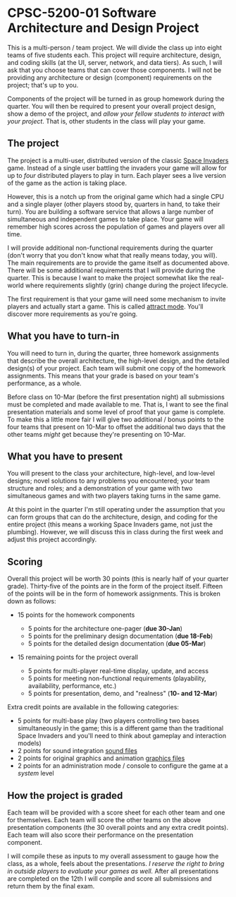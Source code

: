 # CPSC-5200-01 Software Architecture and Design Project

This is a multi-person / team project. We will divide the class up into eight teams of five students each. This project will require architecture, design, and coding skills (at the UI, server, network, and data tiers). As such, I will ask that you choose teams that can cover those components. I will not be providing any architecture or design (component) requirements on the project; that's up to you.

Components of the project will be turned in as group homework during the quarter. You will then be required to present your overall project design, show a demo of the project, and _allow your fellow students to interact with your project_. That is, other students in the class will play your game.

## The project

The project is a multi-user, distributed version of the classic [Space Invaders](https://en.wikipedia.org/wiki/Space_Invaders) game. Instead of a single user battling the invaders your game will allow for up to _four_ distributed players to play in turn. Each player sees a live version of the game as the action is taking place.

However, this is a notch up from the original game which had a single CPU and a single player (other players stood by, quarters in hand, to take their turn). You are building a software service that allows a large number of simultaneous and independent games to take place. Your game will remember high scores across the population of games and players over all time.

I will provide additional non-functional requirements during the quarter (don't worry that you don't know what that really means today, you will). The main requirements are to provide the game itself as documented above. There will be some additional requirements that I will provide during the quarter. This is because I want to make the project somewhat like the real-world where requirements slightly (grin) change during the project lifecycle.

The first requirement is that your game will need some mechanism to invite players and actually start a game. This is called [attract mode](https://en.wikipedia.org/wiki/Glossary_of_video_game_terms#attract_mode). You'll discover more requirements as you're going.

## What you have to turn-in

You will need to turn in, during the quarter, three homework assignments that describe the overall architecture, the high-level design, and the detailed design(s) of your project. Each team will submit one copy of the homework assignments. This means that your grade is based on your team's performance, as a whole.

Before class on 10-Mar (before the first presentation night) all submissions must be completed and made available to me. That is, I want to see the final presentation materials and some level of proof that your game is complete. To make this a little more fair I will give two additional / bonus points to the four teams that present on 10-Mar to offset the additional two days that the other teams _might_ get because they're presenting on 10-Mar.

## What you have to present

You will present to the class your architecture, high-level, and low-level designs; novel solutions to any problems you encountered; your team structure and roles; and a demonstration of your game with two simultaneous games and with two players taking turns in the same game.

At this point in the quarter I'm still operating under the assumption that you can form groups that can do the architecture, design, and coding for the entire project (this means a working Space Invaders game, not just the plumbing). However, we will discuss this in class during the first week and adjust this project accordingly.

## Scoring

Overall this project will be worth 30 points (this is nearly half of your quarter grade). Thirty-five of the points are in the form of the project itself. Fifteen of the points will be in the form of homework assignments. This is broken down as follows:

- 15 points for the homework components

  - 5 points for the architecture one-pager (**due 30-Jan**)
  - 5 points for the preliminary design documentation (**due 18-Feb**)
  - 5 points for the detailed design documentation (**due 05-Mar**)

- 15 remaining points for the project overall
  - 5 points for multi-player real-time display, update, and access
  - 5 points for meeting non-functional requirements (playability, availability, performance, etc.)
  - 5 points for presentation, demo, and "realness" (**10- and 12-Mar**)

Extra credit points are available in the following categories:

- 5 points for multi-base play (two players controlling two bases simultaneously in the game; this is a different game than the traditional Space Invaders and you'll need to think about gameplay and interaction models)
- 2 points for sound integration [sound files](http://www.classicgaming.cc/classics/space-invaders/sounds)
- 2 points for original graphics and animation [graphics files](http://www.classicgaming.cc/classics/space-invaders/graphics)
- 2 points for an administration mode / console to configure the game at a _system_ level

## How the project is graded

Each team will be provided with a score sheet for each other team and one for themselves. Each team will score the other teams on the above presentation components (the 30 overall points and any extra credit points). Each team will also score their performance on the presentation component.

I will compile these as inputs to my overall assessment to gauge how the class, as a whole, feels about the presentations. _I reserve the right to bring in outside players to evaluate your games as well._ After all presentations are completed on the 12th I will compile and score all submissions and return them by the final exam.
